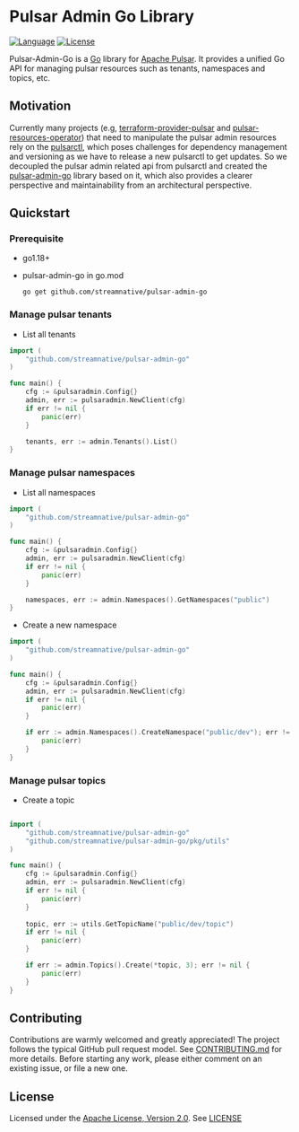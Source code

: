 <!--

    Licensed to the Apache Software Foundation (ASF) under one
    or more contributor license agreements.  See the NOTICE file
    distributed with this work for additional information
    regarding copyright ownership.  The ASF licenses this file
    to you under the Apache License, Version 2.0 (the
    "License"); you may not use this file except in compliance
    with the License.  You may obtain a copy of the License at

      http://www.apache.org/licenses/LICENSE-2.0

    Unless required by applicable law or agreed to in writing,
    software distributed under the License is distributed on an
    "AS IS" BASIS, WITHOUT WARRANTIES OR CONDITIONS OF ANY
    KIND, either express or implied.  See the License for the
    specific language governing permissions and limitations
    under the License.

-->

# Pulsar Admin Go Library

[![Language](https://img.shields.io/badge/Language-Go-blue.svg)](https://golang.org/)
[![License](https://img.shields.io/badge/License-Apache_2.0-blue.svg)](https://github.com/streamnative/pulsar-admin-go/blob/master/LICENSE)

Pulsar-Admin-Go is a [Go](https://go.dev) library for [Apache Pulsar](https://pulsar.apache.org/). It provides a unified Go API for managing pulsar resources such as tenants, namespaces and topics, etc.

## Motivation

Currently many projects (e.g, [terraform-provider-pulsar](https://github.com/streamnative/terraform-provider-pulsar) and [pulsar-resources-operator](https://github.com/streamnative/pulsar-resources-operator)) 
that need to manipulate the pulsar admin resources rely on the [pulsarctl](https://github.com/streamnative/pulsarctl), 
which poses challenges for dependency management and versioning as we have to release a new pulsarctl to get updates.
So we decoupled the pulsar admin related api from pulsarctl and created the [pulsar-admin-go](https://github.com/streamnative/pulsar-admin-go) library based on it, 
which also provides a clearer perspective and maintainability from an architectural perspective.

## Quickstart

### Prerequisite

- go1.18+
- pulsar-admin-go in go.mod

  ```shell
  go get github.com/streamnative/pulsar-admin-go
  ```

### Manage pulsar tenants

- List all tenants

```go
import (
	"github.com/streamnative/pulsar-admin-go"
)

func main() {
	cfg := &pulsaradmin.Config{}
	admin, err := pulsaradmin.NewClient(cfg)
	if err != nil {
		panic(err)
	}

	tenants, err := admin.Tenants().List()
}
```

### Manage pulsar namespaces

- List all namespaces

```go
import (
	"github.com/streamnative/pulsar-admin-go"
)

func main() {
	cfg := &pulsaradmin.Config{}
	admin, err := pulsaradmin.NewClient(cfg)
	if err != nil {
		panic(err)
	}

	namespaces, err := admin.Namespaces().GetNamespaces("public")
}
```

- Create a new namespace

```go
import (
	"github.com/streamnative/pulsar-admin-go"
)

func main() {
	cfg := &pulsaradmin.Config{}
	admin, err := pulsaradmin.NewClient(cfg)
	if err != nil {
		panic(err)
	}

	if err := admin.Namespaces().CreateNamespace("public/dev"); err != nil {
		panic(err)
	}
}
```

### Manage pulsar topics

- Create a topic

```go

import (
	"github.com/streamnative/pulsar-admin-go"
	"github.com/streamnative/pulsar-admin-go/pkg/utils"
)

func main() {
	cfg := &pulsaradmin.Config{}
	admin, err := pulsaradmin.NewClient(cfg)
	if err != nil {
		panic(err)
	}
	
	topic, err := utils.GetTopicName("public/dev/topic")
	if err != nil {
		panic(err)
	}

	if err := admin.Topics().Create(*topic, 3); err != nil {
		panic(err)
	}
}
```

## Contributing

Contributions are warmly welcomed and greatly appreciated! 
The project follows the typical GitHub pull request model. See [CONTRIBUTING.md](CONTRIBUTING.md) for more details. 
Before starting any work, please either comment on an existing issue, or file a new one.

## License

Licensed under the [Apache License, Version 2.0](http://www.apache.org/licenses/LICENSE-2.0). See [LICENSE](LICENSE)